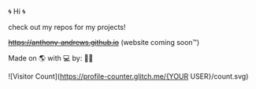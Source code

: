 :cyclone:
Hi
:cyclone:

check out my repos for my projects!

~~https://anthony-andrews.github.io~~ (website coming soon™)

Made on 🌎 with 💻 by: 🧑‍💻

![Visitor Count](https://profile-counter.glitch.me/{YOUR USER}/count.svg)
